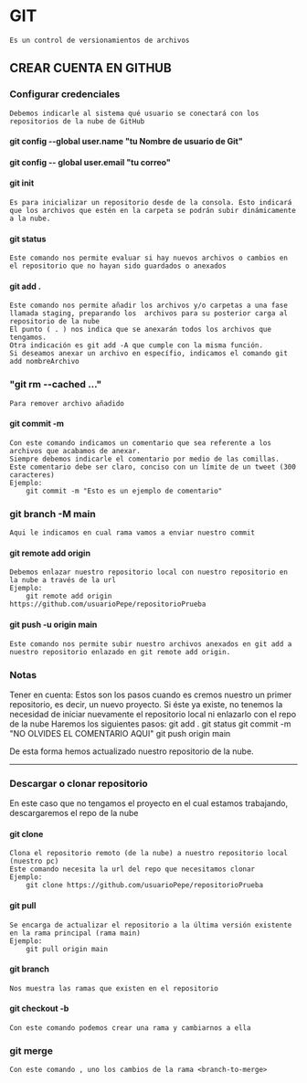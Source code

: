 # GIT
    Es un control de versionamientos de archivos

## CREAR CUENTA EN GITHUB

### Configurar credenciales
    Debemos indicarle al sistema qué usuario se conectará con los repositorios de la nube de GitHub

#### git config --global user.name "tu Nombre de usuario de Git"
#### git config -- global user.email "tu correo"

#### git init
    Es para inicializar un repositorio desde de la consola. Esto indicará que los archivos que estén en la carpeta se podrán subir dinámicamente a la nube.

#### git status 
    Este comando nos permite evaluar si hay nuevos archivos o cambios en el repositorio que no hayan sido guardados o anexados

#### git add . 
    Este comando nos permite añadir los archivos y/o carpetas a una fase llamada staging, preparando los  archivos para su posterior carga al repositorio de la nube	
    El punto ( . ) nos indica que se anexarán todos los archivos que tengamos.
    Otra indicación es git add -A que cumple con la misma función.
    Si deseamos anexar un archivo en específio, indicamos el comando git add nombreArchivo

### "git rm --cached <file>..."
    Para remover archivo añadido

#### git commit -m 
    Con este comando indicamos un comentario que sea referente a los archivos que acabamos de anexar.
	Siempre debemos indicarle el comentario por medio de las comillas. Este comentario debe ser claro, conciso con un límite de un tweet (300 caracteres)
	Ejemplo:
        git commit -m "Esto es un ejemplo de comentario"

### git branch -M main
    Aqui le indicamos en cual rama vamos a enviar nuestro commit

#### git remote add origin
    Debemos enlazar nuestro repositorio local con nuestro repositorio en la nube a través de la url
	Ejemplo:
		git remote add origin https://github.com/usuarioPepe/repositorioPrueba

#### git push -u origin main
    Este comando nos permite subir nuestro archivos anexados en git add a nuestro repositorio enlazado en git remote add origin.

### Notas
Tener en cuenta: Estos son los pasos cuando es cremos nuestro un primer repositorio, es decir, un nuevo proyecto.
Si éste ya existe, no tenemos la necesidad de iniciar nuevamente el repositorio local ni enlazarlo con el repo de la nube
Haremos los siguientes pasos:
    git add .
	git status
	git commit -m "NO OLVIDES EL COMENTARIO AQUI"
	git push origin main

De esta forma hemos actualizado nuestro repositorio de la nube.

-------------------------------------------------------------------------------------------

### Descargar o clonar repositorio

En este caso que no tengamos el proyecto en el cual estamos trabajando, descargaremos el repo de la nube

#### git clone
    Clona el repositorio remoto (de la nube) a nuestro repositorio local (nuestro pc)
    Este comando necesita la url del repo que necesitamos clonar
    Ejemplo: 
	    git clone https://github.com/usuarioPepe/repositorioPrueba

#### git pull <origin> <branch>
    Se encarga de actualizar el repositorio a la última versión existente en la rama principal (rama main)
	Ejemplo:
		git pull origin main

#### git branch
	Nos muestra las ramas que existen en el repositorio

#### git checkout -b <nombrederama>
	Con este comando podemos crear una rama y cambiarnos a ella

### git merge <branch-to-merge>
	Con este comando , uno los cambios de la rama <branch-to-merge>